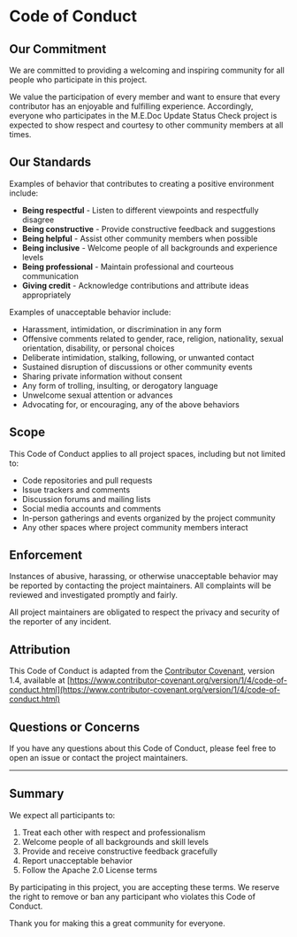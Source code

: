 # Code of Conduct

## Our Commitment

We are committed to providing a welcoming and inspiring community for all people who participate in this project.

We value the participation of every member and want to ensure that every contributor has an
enjoyable and fulfilling experience. Accordingly, everyone who participates in the M.E.Doc
Update Status Check project is expected to show respect and courtesy to other community
members at all times.

## Our Standards

Examples of behavior that contributes to creating a positive environment include:

- **Being respectful** - Listen to different viewpoints and respectfully disagree
- **Being constructive** - Provide constructive feedback and suggestions
- **Being helpful** - Assist other community members when possible
- **Being inclusive** - Welcome people of all backgrounds and experience levels
- **Being professional** - Maintain professional and courteous communication
- **Giving credit** - Acknowledge contributions and attribute ideas appropriately

Examples of unacceptable behavior include:

- Harassment, intimidation, or discrimination in any form
- Offensive comments related to gender, race, religion, nationality, sexual orientation, disability, or personal choices
- Deliberate intimidation, stalking, following, or unwanted contact
- Sustained disruption of discussions or other community events
- Sharing private information without consent
- Any form of trolling, insulting, or derogatory language
- Unwelcome sexual attention or advances
- Advocating for, or encouraging, any of the above behaviors

## Scope

This Code of Conduct applies to all project spaces, including but not limited to:

- Code repositories and pull requests
- Issue trackers and comments
- Discussion forums and mailing lists
- Social media accounts and comments
- In-person gatherings and events organized by the project community
- Any other spaces where project community members interact

## Enforcement

Instances of abusive, harassing, or otherwise unacceptable behavior may be reported by
contacting the project maintainers. All complaints will be reviewed and investigated promptly
and fairly.

All project maintainers are obligated to respect the privacy and security of the reporter of any incident.

## Attribution

This Code of Conduct is adapted from the [Contributor Covenant](https://www.contributor-covenant.org/), version 1.4, available at [https://www.contributor-covenant.org/version/1/4/code-of-conduct.html](https://www.contributor-covenant.org/version/1/4/code-of-conduct.html)

## Questions or Concerns

If you have any questions about this Code of Conduct, please feel free to open an issue or contact the project maintainers.

---

## Summary

We expect all participants to:

1. Treat each other with respect and professionalism
2. Welcome people of all backgrounds and skill levels
3. Provide and receive constructive feedback gracefully
4. Report unacceptable behavior
5. Follow the Apache 2.0 License terms

By participating in this project, you are accepting these terms. We reserve the right to remove or ban any participant who violates this Code of Conduct.

Thank you for making this a great community for everyone.
